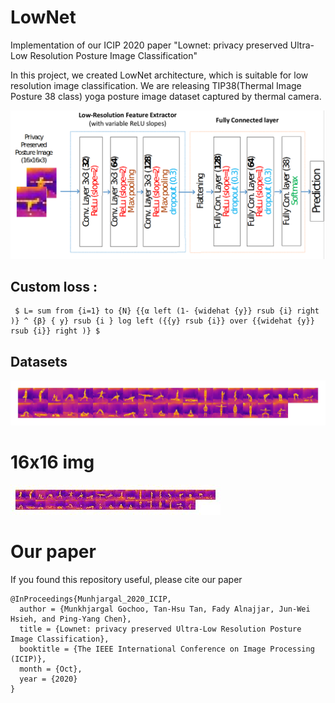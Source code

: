 # LowNet

Implementation of our ICIP 2020 paper "Lownet: privacy preserved Ultra-Low Resolution Posture Image Classification"

In this project, we created LowNet architecture, which is suitable for low resolution image classification. 
We are releasing TIP38(Thermal Image Posture 38 class) yoga posture image dataset captured by thermal camera.

![](architecture.png)


## Custom loss : 
```
 $ L= sum from {i=1} to {N} {{α left (1- {widehat {y}} rsub {i} right )} ^ {β} { y} rsub {i } log left ({{y} rsub {i}} over {{widehat {y}} rsub {i}} right )} $
```
## Datasets

<!--
![](big_img_64x64.jpg)
-->
![](big_img_64x64_2_20.jpg)
# 16x16 img
![](big_img_16x16_2_20.jpg)
<!--
![](big_img_16x16.jpg)
-->




# Our paper

If you found this repository useful, please cite our paper
```
@InProceedings{Munhjargal_2020_ICIP,
  author = {Munkhjargal Gochoo, Tan-Hsu Tan, Fady Alnajjar, Jun-Wei Hsieh, and Ping-Yang Chen},
  title = {Lownet: privacy preserved Ultra-Low Resolution Posture Image Classification},
  booktitle = {The IEEE International Conference on Image Processing (ICIP)},
  month = {Oct},
  year = {2020}
}
```
